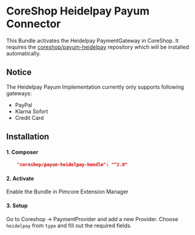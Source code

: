 # CoreShop Heidelpay Payum Connector
This Bundle activates the Heidelpay PaymentGateway in CoreShop.
It requires the [coreshop/payum-heidelpay](https://github.com/coreshop/payum-heidelpay) repository which will be installed automatically.

## Notice
The Heidelpay Payum Implementation currently only supports following gateways:
 - PayPal
 - Klarna Sofort
 - Credit Card

## Installation

#### 1. Composer
```json
    "coreshop/payum-heidelpay-bundle": "^2.0"
```

#### 2. Activate
Enable the Bundle in Pimcore Extension Manager

#### 3. Setup
Go to Coreshop -> PaymentProvider and add a new Provider. Choose `heidelpay` from `type` and fill out the required fields.

